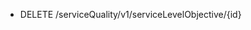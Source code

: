 <!--
    ATTENTION: This file was generated via gradle!
               Do NOT manually edit this file! Any such changes will be overwritten!
-->

* DELETE /serviceQuality/v1/serviceLevelObjective/{id}
